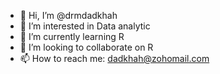 - 👋 Hi, I’m @drmdadkhah
- 👀 I’m interested in Data analytic
- 🌱 I’m currently learning R
- 💞️ I’m looking to collaborate on R
- 📫 How to reach me: dadkhah@zohomail.com

<!---
drmdadkhah/drmdadkhah is a ✨ special ✨ repository because its `README.md` (this file) appears on your GitHub profile.
You can click the Preview link to take a look at your changes.
--->
